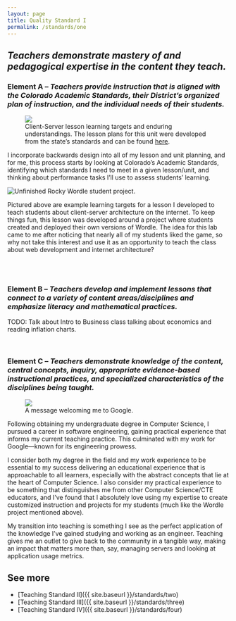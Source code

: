 ```yaml
---
layout: page
title: Quality Standard I
permalink: /standards/one
---
```


## _Teachers demonstrate mastery of and pedagogical expertise in the content they teach._

### Element A – _Teachers provide instruction that is aligned with the Colorado Academic Standards, their District’s organized plan of instruction, and the individual needs of their students._

<figure>
	<img src="{{ site.baseurl }}/images/client-server-lesson.png">
	<figcaption>Client-Server lesson learning targets and enduring understandings. The lesson plans for this unit were developed from the state’s standards and can be found <a target="_blank" rel="noreferrer" href="https://drive.google.com/drive/folders/1wfnyN2uteld8psmBlKYPwbFbyTGA5py2?usp=drive_link">here</a>.</figcaption>
</figure>

I incorporate backwards design into all of my lesson and unit planning, and for me, this process starts by looking at Colorado’s Academic Standards, identifying which standards I need to meet in a given lesson/unit, and thinking about performance tasks I’ll use to assess students’ learning.

<img class="inline-image right" src="{{ site.baseurl }}/images/rocky-wordle.png" alt="Unfinished Rocky Wordle student project.">

Pictured above are example learning targets for a lesson I developed to teach students about client-server architecture on the internet. To keep things fun, this lesson was developed around a project where students created and deployed their own versions of Wordle. The idea for this lab came to me after noticing that nearly all of my students liked the game, so why not take this interest and use it as an opportunity to teach the class about web development and internet architecture?

<br>
<br>

### Element B – _Teachers develop and implement lessons that connect to a variety of content areas/disciplines and emphasize literacy and mathematical practices._

TODO: Talk about Intro to Business class talking about economics and reading inflation charts.

<br>

### Element C – _Teachers demonstrate knowledge of the content, central concepts, inquiry, appropriate evidence-based instructional practices, and specialized characteristics of the disciplines being taught._

<figure>
	<img src="{{ site.baseurl }}/images/welcome-to-google.jpg">
	<figcaption>A message welcoming me to Google.</figcaption>
</figure>

Following obtaining my undergraduate degree in Computer Science, I pursued a career in software engineering, gaining practical experience that informs my current teaching practice. This culminated with my work for Google—known for its engineering prowess.

I consider both my degree in the field and my work experience to be essential to my success delivering an educational experience that is approachable to all learners, especially with the abstract concepts that lie at the heart of Computer Science. I also consider my practical experience to be something that distinguishes me from other Computer Science/CTE educators, and I’ve found that I absolutely love using my expertise to create customized instruction and projects for my students (much like the Wordle project mentioned above).

My transition into teaching is something I see as the perfect application of the knowledge I’ve gained studying and working as an engineer. Teaching gives me an outlet to give back to the community in a tangible way, making an impact that matters more than, say, managing servers and looking at application usage metrics.

## See more

- [Teaching Standard II]({{ site.baseurl }}/standards/two)
- [Teaching Standard III]({{ site.baseurl }}/standards/three)
- [Teaching Standard IV]({{ site.baseurl }}/standards/four)
